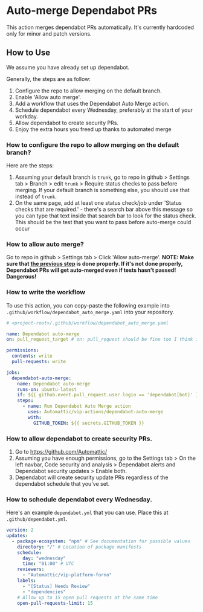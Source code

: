 # Auto-merge Dependabot PRs

This action merges dependabot PRs automatically. It's currently hardcoded only for minor and patch versions.

## How to Use

We assume you have already set up dependabot.

Generally, the steps are as follow:

1. Configure the repo to allow merging on the default branch.
2. Enable 'Allow auto merge'.
3. Add a workflow that uses the Dependabot Auto Merge action.
4. Schedule dependabot every Wednesday, preferably at the start of your workday.
5. Allow dependabot to create security PRs.
6. Enjoy the extra hours you freed up thanks to automated merge

### How to configure the repo to allow merging on the default branch?

Here are the steps:

1. Assuming your default branch is `trunk`, go to repo in github > Settings tab > Branch > edit `trunk` > Require status checks to pass before merging. If your default branch is something else, you should use that instead of `trunk`.
2. On the same page, add at least one status check/job under 'Status checks that are required.' - there's a search bar above this message so you can type that text inside that search bar to look for the status check. This should be the test that you want to pass before auto-merge could occur

### How to allow auto merge?

Go to repo in github > Settings tab > Click 'Allow auto-merge'. **NOTE: Make sure that [the previous step](#how-to-configure-the-repo-to-allow-merging-on-the-default-branch) is done properly. If it's not done properly, Dependabot PRs will get auto-merged even if tests hasn't passed! Dangerous!**


### How to write the workflow

To use this action, you can copy-paste the following example into `.github/workflow/dependabot_auto_merge.yaml` into your repository.

```yaml
# <project-root>/.github/workflow/dependabot_auto_merge.yaml

name: Dependabot auto-merge
on: pull_request_target # on: pull_request should be fine too I think if you need a stricter permission

permissions:
  contents: write
  pull-requests: write

jobs:
  dependabot-auto-merge:
    name: Dependabot auto-merge
    runs-on: ubuntu-latest
    if: ${{ github.event.pull_request.user.login == 'dependabot[bot]' }}
    steps:
      - name: Run Dependabot Auto Merge action
        uses: Automattic/vip-actions/dependabot-auto-merge
        with:
          GITHUB_TOKEN: ${{ secrets.GITHUB_TOKEN }}
```

### How to allow dependabot to create security PRs.

1. Go to https://github.com/Automattic/<your-repo-name>
2. Assuming you have enough permissions, go to the Settings tab > On the left navbar, Code security and analysis > Dependabot alerts and Dependabot security updates > Enable both.
3. Dependabot will create security update PRs regardless of the dependabot schedule that you've set.

### How to schedule dependabot every Wednesday.

Here's an example `dependabot.yml` that you can use. Place this at `.github/dependabot.yml`.

```yaml
version: 2
updates:
  - package-ecosystem: "npm" # See documentation for possible values
    directory: "/" # Location of package manifests
    schedule:
      day: "wednesday"
      time: "01:00" # UTC
    reviewers:
      - "Automattic/vip-platform-forno"
    labels:
      - "[Status] Needs Review"
      - "dependencies"
    # Allow up to 15 open pull requests at the same time
    open-pull-requests-limit: 15
```

